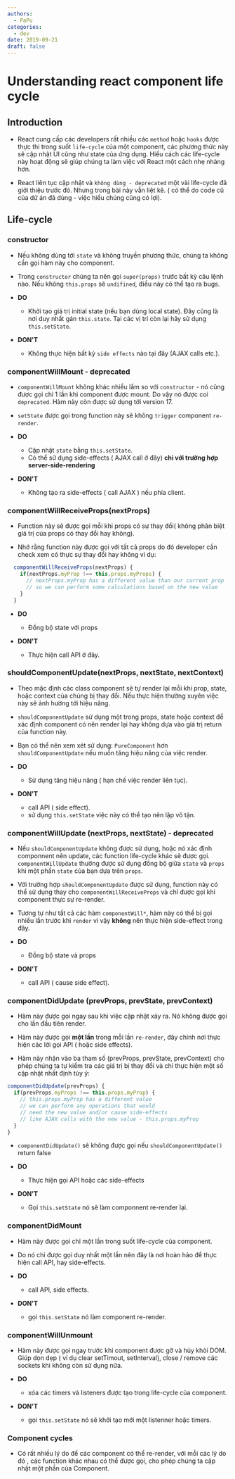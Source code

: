 ```yaml
---
authors:
  - PaPu
categories:
  - dev
date: 2019-09-21
draft: false
---
```


# Understanding react component life cycle

## Introduction

- React cung cấp các developers rất nhiều các `method` hoặc `hooks` được thực thi trong suốt `life-cycle` của một component, các phương thức này sẽ cập nhật UI cũng như state của ứng dụng. Hiểu cách các life-cycle này hoạt động sẽ giúp chúng ta làm việc với React một cách nhẹ nhàng hơn.

- React liên tục cập nhật và `không dùng - deprecated` một vài life-cycle đã giới thiệu trước đó. Nhưng trong bài này vẫn liệt kê. ( có thể do code cũ của dữ án đã dùng - việc hiểu chúng cũng có lợi).
<!-- more -->

## Life-cycle

### constructor

- Nếu không dùng tới `state` và không truyền phương thức, chúng ta không cần gọi hàm này cho component.

- Trong `constructor` chúng ta nên gọi `super(props)` trước bất kỳ câu lệnh nào. Nếu không `this.props` sẽ `undifined`, điều này có thể tạo ra bugs.

- **DO**

  - Khởi tạo giá trị initial state (nếu bạn dùng local state). Đây cũng là nơi duy nhất gán `this.state`. Tại các vị trí còn lại hãy sử dụng `this.setState`.

- **DON'T**

  - Không thực hiện bất kỳ `side effects` nào tại đây (AJAX calls etc.).

### componentWillMount - deprecated

- `componentWillMount` không khác nhiều lắm so với `constructor` - nó cũng được gọi chỉ 1 lần khi component được mount. Do vậy nó được coi `deprecated`. Hàm này còn được sử dụng tới version 17.

- `setState` được gọi trong function này sẽ không `trigger` component `re-render`.

- **DO**

  - Cập nhật `state` bằng `this.setState`.
  - Có thể sử dụng side-effects ( AJAX call ở đây) **chỉ với trường hợp server-side-rendering**

- **DON'T**

  - Không tạo ra side-effects ( call AJAX ) nếu phía client.

### componentWillReceiveProps(nextProps)

- Function này sẽ được gọi mỗi khi props có sự thay đổi( không phân biệt giá trị của props có thay đổi hay không).

- Nhớ rằng function này được gọi với tất cả props do đó developer cần check xem có thực sự thay đổi hay không ví dụ:

```javascript linenums="1"
  componentWillReceiveProps(nextProps) {
    if(nextProps.myProp !== this.props.myProps) {
      // nextProps.myProp has a different value than our current prop
      // so we can perform some calculations based on the new value
    }
  }
```

- **DO**

  - Đồng bộ state với props

- **DON'T**

  - Thực hiện call API ở đây.

### shouldComponentUpdate(nextProps, nextState, nextContext)

- Theo mặc định các class component sẽ tự render lại mỗi khi prop, state, hoặc context của chúng bị thay đổi. Nếu thực hiện thường xuyên việc này sẽ ảnh hưởng tới hiệu năng.

- `shouldComponentUpdate` sử dụng một trong props, state hoặc context để xác định component có nên render lại hay không dựa vào giá trị return của function này.

- Bạn có thể nên xem xét sử dụng: `PureComponent` hơn `shouldComponentUpdate` nếu muốn tăng hiệu năng của việc render.

- **DO**

  - Sử dụng tăng hiệu năng ( hạn chế việc render liên tục).

- **DON'T**

  - call API ( side effect).
  - sử dụng `this.setState` việc này có thể tạo nên lặp vô tận.

### componentWillUpdate (nextProps, nextState) - deprecated

- Nếu `shouldComponentUpdate` không được sử dụng, hoặc nó xác định componnent nên update, các function life-cycle khác sẽ được gọi. `componentWillUpdate` thường được sử dụng đồng bộ giữa `state` và `props` khi một phần `state` của bạn dựa trên `props`.

- Với trường hợp `shouldComponentUpdate` được sử dụng, function này có thể sử dụng thay cho `componentWillReceiveProps` và chỉ được gọi khi component thực sự re-render.

- Tương tự như tất cả các hàm `componentWill*`, hàm này có thể bị gọi nhiều lần trước khi `render` vì vậy **không** nên thực hiện side-effect trong đây.

- **DO**

  - Đồng bộ state và props

- **DON'T**

  - call API ( cause side effect).

### componentDidUpdate (prevProps, prevState, prevContext)

- Hàm này được gọi ngay sau khi việc cập nhật xảy ra. Nó không được gọi cho lần đầu tiên render.

- Hàm này được gọi **một lần** trong mỗi lần `re-render`, đây chính nơi thực hiện các lời gọi API ( hoặc side effects).

- Hàm này nhận vào ba tham số (prevProps, prevState, prevContext) cho phép chúng ta tự kiểm tra các giá trị bị thay đổi và chỉ thực hiện một số cập nhật nhất định tùy ý:

```javascript linenums="1"
componentDidUpdate(prevProps) {
  if(prevProps.myProps !== this.props.myProp) {
    // this.props.myProp has a different value
    // we can perform any operations that would
    // need the new value and/or cause side-effects
    // like AJAX calls with the new value - this.props.myProp
  }
}
```

- `componentDidUpdate()` sẽ không được gọi nếu `shouldComponentUpdate()` return false

- **DO**

  - Thực hiện gọi API hoặc các side-effects

- **DON'T**

  - Gọi `this.setState` nó sẽ làm componnent re-render lại.

### componentDidMount

- Hàm này được gọi chỉ một lần trong suốt life-cycle của component.
- Do nó chỉ được gọi duy nhất một lần nên đây là nơi hoàn hảo để thực hiện call API, hay side-effects.

- **DO**

  - call API, side effects.

- **DON'T**

  - gọi `this.setState` nó làm component re-render.

### componentWillUnmount

- Hàm này được gọi ngay trước khi component được gỡ và hủy khỏi DOM. Giúp dọn dẹp ( ví dụ clear setTimout, setInterval), close / remove các sockets khi không còn sử dụng nữa.

- **DO**

  - xóa các timers và listeners được tạo trong life-cycle của component.

- **DON'T**

  - gọi `this.setState` nó sẽ khởi tạo mới một listenner hoặc timers.

### Component cycles

- Có rất nhiều lý do để các component có thể re-render, với mỗi các lý do đó , các function khác nhau có thể được gọi, cho phép chúng ta cập nhật một phần của Component.

